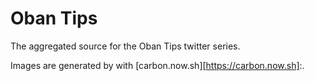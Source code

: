 # Oban Tips

The aggregated source for the Oban Tips twitter series.

Images are generated by with [carbon.now.sh][https://carbon.now.sh]:.
